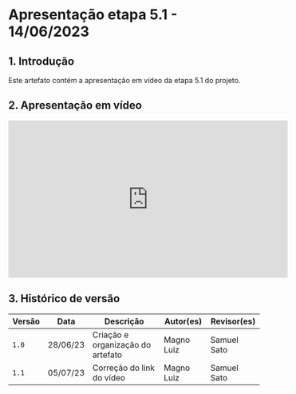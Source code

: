 # Apresentação etapa 5.1 - 14/06/2023

## 1. Introdução

Este artefato contém a apresentação em vídeo da etapa 5.1 do projeto.

## 2. Apresentação em vídeo

<center>

<iframe width="560" height="315" src="https://www.youtube.com/embed/L9kIbzIhTg4" title="YouTube video player" frameborder="0" allow="accelerometer; autoplay; clipboard-write; encrypted-media; gyroscope; picture-in-picture; web-share" allowfullscreen></iframe>

</center>


## 3. Histórico de versão

|  Versão  |   Data   |                      Descrição                      |    Autor(es)   |  Revisor(es)  |
| -------- | -------- | --------------------------------------------------- | -------------- | ------------- |
|  `1.0`   | 28/06/23 | Criação e organização do artefato | Magno Luiz | Samuel Sato |
|  `1.1`   | 05/07/23 | Correção do link do vídeo | Magno Luiz | Samuel Sato |